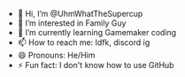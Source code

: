 - 👋 Hi, I’m @UhmWhatTheSupercup
- 👀 I’m interested in Family Guy
- 🌱 I’m currently learning Gamemaker coding
- 📫 How to reach me: Idfk, discord ig
- 😄 Pronouns: He/Him
- ⚡ Fun fact: I don't know how to use GitHub

<!---
UhmWhatTheSupercup/UhmWhatTheSupercup is a ✨ special ✨ repository because its `README.md` (this file) appears on your GitHub profile.
You can click the Preview link to take a look at your changes.
--->

